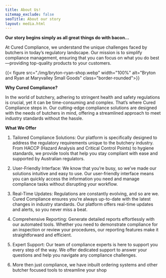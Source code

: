 ```yaml
---
title: About Us!
sitemap_exclude: false
seoTitle: About our story
layout: media.html
---
```


**Our story begins simply as all great things do with bacon...**

At Cured Compliance, we understand the unique challenges faced by butchers in today’s regulatory landscape. Our mission is to simplify compliance management, ensuring that you can focus on what you do best—providing top-quality products to your customers.

{{< figure src="./img/bryton-ryan-shop.webp" width="100%" alt="Bryton and Ryan at Maryvalley Small Goods" class="border-rounded">}}

**Why Cured Compliance?**

In the world of butchery, adhering to stringent health and safety regulations is crucial, yet it can be time-consuming and complex. That’s where Cured Compliance steps in. Our cutting-edge compliance solutions are designed with the needs of butchers in mind, offering a streamlined approach to meet industry standards without the hassle.

**What We Offer**
1. Tailored Compliance Solutions: Our platform is specifically designed to address the regulatory requirements unique to the butchery industry. From HACCP (Hazard Analysis and Critical Control Points) to hygiene standards, we provide tools that help you stay compliant with ease and supported by Australian regulators.

2. User-Friendly Interface: We know that you’re busy, so we’ve made our solutions intuitive and easy to use. Our user-friendly interface means you can quickly access the information you need and manage compliance tasks without disrupting your workflow.

3. Real-Time Updates: Regulations are constantly evolving, and so are we. Cured Compliance ensures you’re always up-to-date with the latest changes in industry standards. Our platform offers real-time updates and alerts, so you never miss a beat.

4. Comprehensive Reporting: Generate detailed reports effortlessly with our automated tools. Whether you need to demonstrate compliance for an inspection or review your procedures, our reporting features make it straightforward and efficient.

5. Expert Support: Our team of compliance experts is here to support you every step of the way. We offer dedicated support to answer your questions and help you navigate any compliance challenges.

6. More then just compliance, we have inbuilt ordering systems and other butcher focused tools to streamline your shop